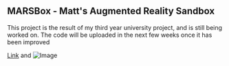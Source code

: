 ## MARSBox - Matt's Augmented Reality Sandbox

This project is the result of my third year university project, and is still being worked on.  The code will be uploaded in the next few weeks once it has been improved 


[Link](url) and ![Image](src)
